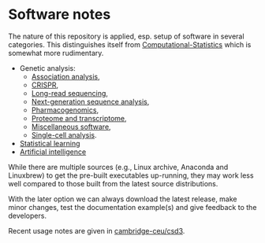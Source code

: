 # Software notes

The nature of this repository is applied, esp. setup of software in several categories. This distinguishes itself from [Computational-Statistics](https://jinghuazhao.github.io/Computational-Statistics/)
which is somewhat more rudimentary.

* Genetic analysis:
    - [Association analysis](AA.md),
    - [CRISPR](CRISPR.md),
    - [Long-read sequencing](LRS.md),
    - [Next-generation sequence analysis](NGS.md),
    - [Pharmacogenomics](pharmacogenomics.md),
    - [Proteome and transcriptome](prottrans.md),
    - [Miscellaneous software](misc.md),
    - [Single-cell analysis](single-cell.md).
* [Statistical learning](SL.md)
* [Artificial intelligence](AI.md)

While there are multiple sources (e.g., Linux archive, Anaconda and Linuxbrew) to get the pre-built executables up-running, they may work less well compared to those built from the latest source distributions.

With the later option we can always download the latest release, make minor changes, test the documentation example(s) and give feedback to the developers.

Recent usage notes are given in [cambridge-ceu/csd3](https://cambridge-ceu.github.io/csd3/).
